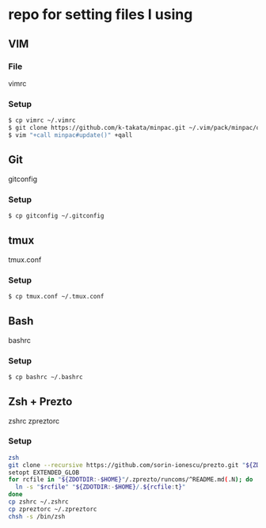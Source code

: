 # repo for setting files I using

## VIM

### File

vimrc

### Setup

```sh
$ cp vimrc ~/.vimrc
$ git clone https://github.com/k-takata/minpac.git ~/.vim/pack/minpac/opt/minpac
$ vim "+call minpac#update()" +qall
```

## Git

gitconfig

### Setup

```sh
$ cp gitconfig ~/.gitconfig
```

## tmux

tmux.conf

### Setup

```sh
$ cp tmux.conf ~/.tmux.conf
```

## Bash

bashrc

### Setup

```sh
$ cp bashrc ~/.bashrc
```

## Zsh + Prezto

zshrc
zpreztorc

### Setup

```sh
zsh
git clone --recursive https://github.com/sorin-ionescu/prezto.git "${ZDOTDIR:-$HOME}/.zprez"
setopt EXTENDED_GLOB
for rcfile in "${ZDOTDIR:-$HOME}"/.zprezto/runcoms/^README.md(.N); do
  ln -s "$rcfile" "${ZDOTDIR:-$HOME}/.${rcfile:t}"
done
cp zshrc ~/.zshrc
cp zpreztorc ~/.zpreztorc
chsh -s /bin/zsh
```
